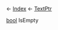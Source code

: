 ← [Index](Api-Index) ← [TextPtr](VRage.Game.ModAPI.Ingame.Utilities.TextPtr)

[bool](System.Boolean) IsEmpty